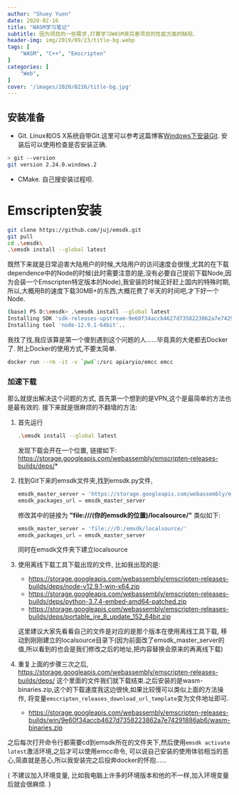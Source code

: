 ```yaml
---
author: "Shuey Yuen"
date: 2020-02-16
title: "WASM学习笔记"
subtitle: 因为项目的一些需求,打算学习WASM来完善项目的性能方面的缺陷.
header-img: img/2019/09/23/title-bg.webp
tags: [
    "WASM", "C++", "Emscripten"
]
categories: [
    "Web",
]
cover: '/images/2020/0216/title-bg.jpg'
---
```


## 安装准备
- Git. Linux和OS X系统自带Git.这里可以参考这篇博客[Windows下安装Git](https://www.cnblogs.com/wj-1314/p/7993819.html). 安装后可以使用检查是否安装正确.
```bash
> git --version
git version 2.24.0.windows.2
```
- CMake. 自己搜安装过程呗.

# Emscripten安装
```bash
git clone https://github.com/juj/emsdk.git
git pull
cd .\emsdk\
.\emsdk install --global latest
```
既然下来就是日常迫害大陆用户的时候,大陆用户的访问速度会很慢,尤其的在下载dependence中的Node的时候(此时需要注意的是,没有必要自己提前下载Node,因为会装一个Emscripten特定版本的Node),我安装的时候正好赶上国内的特殊时期,所以,大概用B的速度下载30MB+的东西,大概花费了半天的时间吧,才下好一个Node.
```bash
(base) PS D:\emsdk> .\emsdk install --global latest
Installing SDK 'sdk-releases-upstream-9e60f34accb4627d7358223862a7e74291886ab6-64bit'..
Installing tool 'node-12.9.1-64bit'..
```
我找了找,我应该算是第一个傻到遇到这个问题的人......毕竟真的大佬都去Docker了. 附上Docker的使用方式,不要太简单. 
```bash
docker run --rm -it -v `pwd`:/src apiaryio/emcc emcc
```
### 加速下载
那么就提出解决这个问题的方式, 首先第一个想到的是VPN,这个是最简单的方法也是最有效的. 接下来就是很麻烦的不翻墙的方法:
1. 首先运行
    ```bash
    .\emsdk install --global latest
    ```
    发现下载会开在一个位置, 链接如下: https://storage.googleapis.com/webassembly/emscripten-releases-builds/deps/*

2. 找到Git下来的emsdk文件夹,找到emsdk.py文件, 
    ```python
    emsdk_master_server = 'https://storage.googleapis.com/webassembly/emscripten-releases-builds/deps/'
    emsdk_packages_url = emsdk_master_server
    ```
    修改其中的链接为 **"file:///(你的emsdk的位置)/localsource/"**
    类似如下:
    ```python
    emsdk_master_server = 'file:///D:/emsdk/localsource/'
    emsdk_packages_url = emsdk_master_server
    ```
    同时在emsdk文件夹下建立localsource

3. 使用离线下载工具下载出现的文件, 比如我出现的是:
    - https://storage.googleapis.com/webassembly/emscripten-releases-builds/deps/node-v12.9.1-win-x64.zip
    - https://storage.googleapis.com/webassembly/emscripten-releases-builds/deps/python-3.7.4-embed-amd64-patched.zip
    - https://storage.googleapis.com/webassembly/emscripten-releases-builds/deps/portable_jre_8_update_152_64bit.zip

    这里建议大家先看看自己的文件是对应的是那个版本在使用离线工具下载, 移动到刚刚建立的localsource目录下(因为前面改了emsdk_master_server的值,所以看到的也会是我们修改之后的地址,把内容替换会原来的再离线下载)

4. 重复上面的步骤三次之后, https://storage.googleapis.com/webassembly/emscripten-releases-builds/deps/ 这个里面的文件我们就下载结束.之后安装的是wasm-binaries.zip,这个的下载速度我这边很快,如果比较慢可以类似上面的方法操作, 将变量`emscripten_releases_download_url_template`变为文件地址即可.
    - https://storage.googleapis.com/webassembly/emscripten-releases-builds/win/9e60f34accb4627d7358223862a7e74291886ab6/wasm-binaries.zip

之后每次打开命令行都需要cd到emsdk所在的文件夹下,然后使用`emsdk activate latest`激活环境,之后才可以使用emcc命令, 可以说自己安装的使用体验相当的恶心,简直就是恶心,所以我安装完之后投奔docker的怀抱......

{
    不建议加入环境变量, 比如我电脑上许多的环境版本和他的不一样,加入环境变量后就会很麻烦.
}